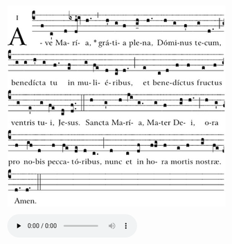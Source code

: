 ![](images/ave-maria-jpeg-final_med_hr.jpeg)

<audio src="https://storage.googleapis.com/kyriale/08-ave-maria--st-cecilias.m4a" controls="controls" preload="none"></audio>
